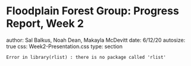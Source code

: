 Floodplain Forest Group: Progress Report, Week 2
========================================================
author: Sal Balkus, Noah Dean, Makayla McDevitt 
date: 6/12/20
autosize: true
css: Week2-Presentation.css
type: section






























```
Error in library(rlist) : there is no package called 'rlist'
```
